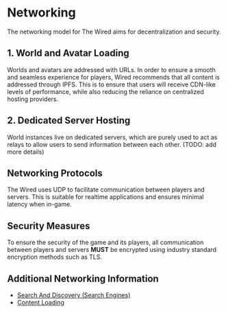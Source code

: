 # Networking

The networking model for The Wired aims for decentralization and security.

## 1. World and Avatar Loading

Worlds and avatars are addressed with URLs. In order to ensure a smooth and seamless experience for players, Wired recommends that all content is addressed through IPFS. This is to ensure that users will receive CDN-like levels of performance, while also reducing the reliance on centralized hosting providers.

## 2. Dedicated Server Hosting

World instances live on dedicated servers, which are purely used to act as relays to allow users to send information between each other. (TODO: add more details)

## Networking Protocols

The Wired uses UDP to facilitate communication between players and servers. This is suitable for realtime applications and ensures minimal latency when in-game.

## Security Measures

To ensure the security of the game and its players, all communication between players and servers **MUST** be encrypted using industry standard encryption methods such as TLS.

## Additional Networking Information

- [Search And Discovery (Search Engines)](./SEARCH_AND_DISCOVERY.md)
- [Content Loading](./CONTENT_LOADING.md)
